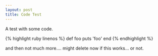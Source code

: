 ```yaml
---
layout: post
title: Code Test
---
```


A test with some code.

{% highlight ruby linenos %}
def foo
  puts 'foo'
end
{% endhighlight %}

and then not much more.... might delete now if this works... or not.
